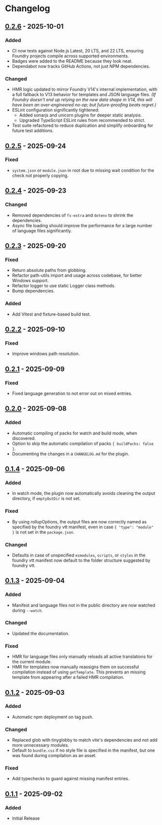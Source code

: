 # Changelog

## [0.2.6] - 2025-10-01

### Added

- CI now tests against Node.js Latest, 20 LTS, and 22 LTS, ensuring Foundry projects compile across
  supported environments.
- Badges were added to the README because they look neat.
- Dependabot now tracks GitHub Actions, not just NPM dependencies.

### Changed

- HMR logic updated to mirror Foundry V14's internal implementation, with a full fallback to V13
  behavior for templates and JSON language files. _(If Foundry doesn't end up relying on the new
  data shape in V14, this will have been an over-engineered no-op; but future-proofing beats
  regret.)_
- ESLint configuration significantly tightened:
  - Added sonarjs and unicorn plugins for deeper static analysis.
  - Upgraded TypeScript ESLint rules from recommended to strict.
- Test suite refactored to reduce duplication and simplify onboarding for future test additions.

## [0.2.5] - 2025-09-24

### Fixed

- `system.json` or `module.json` in root due to missing wait condition for the check not properly
  copying.

## [0.2.4] - 2025-09-23

### Changed

- Removed dependencies of `fs-extra` and `dotenv` to shrink the dependencies.
- Async file loading should improve the performance for a large number of language files
  significantly.

## [0.2.3] - 2025-09-20

### Fixed

- Return absolute paths from globbing.
- Refactor path-utils import and usage across codebase, for better Windows support.
- Refactor logger to use static Logger class methods.
- Bump dependencies.

### Added

- Add Vitest and fixture-based build test.

## [0.2.2] - 2025-09-10

### Fixed

- Improve windows path resolution.

## [0.2.1] - 2025-09-09

### Fixed

- Fixed language generation to not error out on mixed entries.

## [0.2.0] - 2025-09-08

### Added

- Automatic compiling of packs for watch and build mode, when discovered.
- Option to skip the automatic compilation of packs `{ buildPacks: false }`.
- Documenting the changes in a `CHANGELOG.md` for the plugin.

## [0.1.4] - 2025-09-06

### Added

- In watch mode, the plugin now automatically avoids cleaning the output directory, if `emptyOutDir`
  is not set.

### Fixed

- By using rollupOptions, the output files are now correctly named as specified by the foundry vtt
  manifest, even in case `{ "type": "module" }` is not set in the `package.json`.

### Changed

- Defaults in case of unspecified `esmodules`, `scripts`, or `styles` in the foundry vtt manifest
  now default to the folder structure suggested by foundry vtt.

## [0.1.3] - 2025-09-04

### Added

- Manifest and language files not in the public directory are now watched during `--watch`.

### Changed

- Updated the documentation.

### Fixed

- HMR for language files only manually reloads all active translations for the current module.
- HMR for templates now manually reassigns them on successful compilation instead of using
  `getTemplate`. This prevents an missing template from appearing after a failed HMR compilation.

## [0.1.2] - 2025-09-03

### Added

- Automatic npm deployment on tag push.

### Changed

- Replaced glob with tinyglobby to match vite's dependencies and not add more unnecessary modules.
- Default to `bundle.css` if no style file is specified in the manifest, but one was found during
  compilation as an asset.

### Fixed

- Add typechecks to guard against missing manifest entries.

## [0.1.1] - 2025-09-02

### Added

- Initial Release

[unreleased]: https://github.com/MatyeusM/vite-plugin-fvtt/compare/v0.2.6...HEAD
[0.2.6]: https://github.com/MatyeusM/vite-plugin-fvtt/compare/v0.2.5...v0.2.6
[0.2.5]: https://github.com/MatyeusM/vite-plugin-fvtt/compare/v0.2.4...v0.2.5
[0.2.4]: https://github.com/MatyeusM/vite-plugin-fvtt/compare/v0.2.3...v0.2.4
[0.2.3]: https://github.com/MatyeusM/vite-plugin-fvtt/compare/v0.2.2...v0.2.3
[0.2.2]: https://github.com/MatyeusM/vite-plugin-fvtt/compare/v0.2.1...v0.2.2
[0.2.1]: https://github.com/MatyeusM/vite-plugin-fvtt/compare/v0.2.0...v0.2.1
[0.2.0]: https://github.com/MatyeusM/vite-plugin-fvtt/compare/v0.1.4...v0.2.0
[0.1.4]: https://github.com/MatyeusM/vite-plugin-fvtt/compare/v0.1.3...v0.1.4
[0.1.3]: https://github.com/MatyeusM/vite-plugin-fvtt/compare/v0.1.2...v0.1.3
[0.1.2]: https://github.com/MatyeusM/vite-plugin-fvtt/compare/v0.1.1...v0.1.2
[0.1.1]: https://github.com/MatyeusM/vite-plugin-fvtt/releases/tag/v0.1.1
